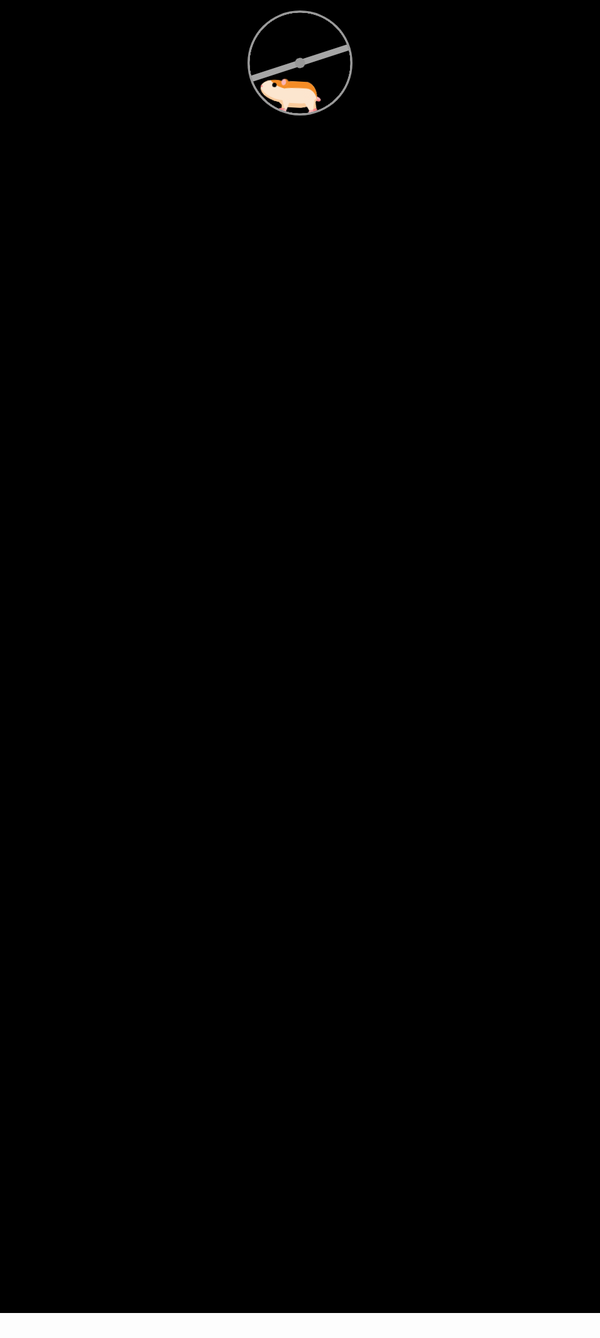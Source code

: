```yaml
---
layout: tailwind
title: StockSmart for Walmart
search_exclude: false
hide: true
show_reading_time: false
menu: nav/home.html
---
```


<head>

  <style>
    /* Scrollbar Styling */
    ::-webkit-scrollbar { width: 10px; }
    ::-webkit-scrollbar-track { background: #f1f1f1; }
    ::-webkit-scrollbar-thumb { background: #5176c8ff; border-radius: 5px; }
    ::-webkit-scrollbar-thumb:hover { background: #011a2eff; }

    /* Chatbot Styles */
    #help-button {
      position: fixed; bottom: 100px; right: 20px;
      padding: 10px 20px; background-color: #B22222;
      color: white; border: none; border-radius: 5px;
      cursor: pointer; font-size: 16px;
      box-shadow: 0px 4px 6px rgba(0, 0, 0, 0.1);
      z-index: 1000;
    }
    #help-button:hover { background-color: #63b6e3; }
    #chat-container {
      position: fixed; bottom: 100px; right: 20px;
      width: 350px; max-height: 500px;
      background-color: white; border: 1px solid #ddd;
      border-radius: 10px; box-shadow: 0px 4px 8px rgba(0, 0, 0, 0.2);
      display: none; flex-direction: column; overflow: hidden;
      z-index: 1000;
    }
    #chat-header {
      display: flex; justify-content: space-between; align-items: center;
      padding: 10px; background-color: #333; color: white; border-bottom: 1px solid #ddd;
    }
    #chat-header h4 { margin: 0; font-size: 16px; }
    #close-chat { background: none; border: none; color: white; font-size: 18px; cursor: pointer; }
    #close-chat:hover { color: #ff6666; }
    #chat-box {
      flex-grow: 1; padding: 10px; overflow-y: auto;
      display: flex; flex-direction: column;
    }
    .message {
      margin: 10px; padding: 10px; border-radius: 10px;
      max-width: 75%; word-wrap: break-word; display: inline-block;
    }
    .assistant { background-color: #333; color: white; align-self: flex-start; text-align: left; }
    .user { background-color: #2f4f4f; color: white; align-self: flex-end; text-align: right; }
    #input-container {
      display: flex; padding: 10px; border-top: 1px solid #ddd;
    }
    input[type="text"] {
      flex-grow: 1; padding: 10px; border: 1px solid #ddd;
      border-radius: 5px; font-size: 14px; color: black !important;
    }
    button {
      margin-left: 5px; padding: 10px; background-color: #333;
      color: white; border: none; border-radius: 5px;
      cursor: pointer; font-size: 14px;
    }
    button:hover { background-color: #555; }
    
    #output {
    margin-top: 20px;
    font-size: 20px;
    color: #333;
  }
  
  .pyramid-loader {
    position: relative;
    width: 150px;
    height: 150px;
    transform-style: preserve-3d;
    transform: rotateX(-20deg);
    margin: 20px auto;
    cursor: pointer;
  }
  
  .wrapper {
    position: relative;
    width: 100%;
    height: 100%;
    transform-style: preserve-3d;
  }
  
  .wrapper.spinning {
    animation: spin 4s linear infinite;
  }
  
  @keyframes spin {
    100% {
      transform: rotateY(360deg);
    }
  }
  
  .pyramid-loader .wrapper .side {
    width: 70px;
    height: 70px;
    position: absolute;
    top: 0;
    left: 0;
    right: 0;
    bottom: 0;
    margin: auto;
    transform-origin: center top;
    clip-path: polygon(50% 0%, 0% 100%, 100% 100%);
  }
  
  .pyramid-loader .wrapper .side1 {
    transform: rotateZ(-30deg) rotateY(90deg);
    background: conic-gradient(#e0115f, #ff6f61, #e0115f);
  }
  
  .pyramid-loader .wrapper .side2 {
    transform: rotateZ(30deg) rotateY(90deg);
    background: conic-gradient(#ff6f61, #e0115f, #ff6f61);
  }
  
  .pyramid-loader .wrapper .side3 {
    transform: rotateX(30deg);
    background: conic-gradient(#e0115f, #ff6f61, #e0115f);
  }
  
  .pyramid-loader .wrapper .side4 {
    transform: rotateX(-30deg);
    background: conic-gradient(#ff6f61, #e0115f, #ff6f61);
  }
  
  .pyramid-loader .wrapper .shadow {
    width: 60px;
    height: 60px;
    background: #ff6f61;
    position: absolute;
    top: 0;
    left: 0;
    right: 0;
    bottom: 0;
    margin: auto;
    transform: rotateX(90deg) translateZ(-40px);
    filter: blur(12px);
  }
  #pyricmind-container {
  position: fixed;
  bottom: 100px;
  left: 20px;
  z-index: 1000;
  text-align: center;
  width: 150px; /* Optional: control width */
  }

  #pyricmind-container #output {
    font-size: 14px;
    color: white;
    margin-top: 10px;
  }
  /* Fullscreen Loading Screen */
  #hamster-loading-screen {
    position: fixed;
    top: -40;
    left: 0;
    width: 100%;
    height: 100%;
    background-color: black;
    z-index: 9999;
    display: flex;
    justify-content: center;
    align-items: center;
    flex-direction: column;
    opacity: 1;
    transition: opacity 1s ease-out; /* Smooth fade out */
  }

  #hamster-loading-screen.hide {
    opacity: 0;
    visibility: hidden; /* Hides it completely after fade out */
  }

  @keyframes stay-visible {
    0% { opacity: 1; }
    100% { opacity: 1; }
  }

  .wheel-and-hamster {
      --dur: 1s;
      font-size: 14px;
      width: 12em;
      height: 12em;
      position: relative;
    }
    .wheel,
    .hamster,
    .hamster div,
    .spoke {
      position: absolute;
    }
    .wheel,
    .spoke {
      border-radius: 50%;
      top: 0;
      left: 0;
      width: 100%;
      height: 100%;
    }
    .wheel {
      background: radial-gradient(100% 100% at center, hsla(0,0%,60%,0) 47.8%, hsl(0,0%,60%) 48%);
      z-index: 2;
    }
    .hamster {
      animation: hamster var(--dur) ease-in-out infinite;
      top: 50%;
      left: calc(50% - 3.5em);
      width: 7em;
      height: 3.75em;
      transform: rotate(4deg) translate(-0.8em,1.85em);
      transform-origin: 50% 0;
      z-index: 1;
    }
    .hamster__head {
      animation: hamsterHead var(--dur) ease-in-out infinite;
      background: hsl(30,90%,55%);
      border-radius: 70% 30% 0 100% / 40% 25% 25% 60%;
      box-shadow: 0 -0.25em 0 hsl(30,90%,80%) inset, 0.75em -1.55em 0 hsl(30,90%,90%) inset;
      top: 0;
      left: -2em;
      width: 2.75em;
      height: 2.5em;
      transform-origin: 100% 50%;
    }
    .hamster__ear {
      animation: hamsterEar var(--dur) ease-in-out infinite;
      background: hsl(0,90%,85%);
      border-radius: 50%;
      box-shadow: -0.25em 0 hsl(30,90%,55%) inset;
      top: -0.25em;
      right: -0.25em;
      width: 0.75em;
      height: 0.75em;
      transform-origin: 50% 75%;
    }
    .hamster__eye {
      animation: hamsterEye var(--dur) linear infinite;
      background-color: hsl(0,0%,0%);
      border-radius: 50%;
      top: 0.375em;
      left: 1.25em;
      width: 0.5em;
      height: 0.5em;
    }
    .hamster__nose {
      background: hsl(0,90%,75%);
      border-radius: 35% 65% 85% 15% / 70% 50% 50% 30%;
      top: 0.75em;
      left: 0;
      width: 0.2em;
      height: 0.25em;
    }
    .hamster__body {
      animation: hamsterBody var(--dur) ease-in-out infinite;
      background: hsl(30,90%,90%);
      border-radius: 50% 30% 50% 30% / 15% 60% 40% 40%;
      box-shadow: 0.1em 0.75em 0 hsl(30,90%,55%) inset, 0.15em -0.5em 0 hsl(30,90%,80%) inset;
      top: 0.25em;
      left: 2em;
      width: 4.5em;
      height: 3em;
      transform-origin: 17% 50%;
      transform-style: preserve-3d;
    }
    .hamster__limb--fr,
    .hamster__limb--fl {
      clip-path: polygon(0 0,100% 0,70% 80%,60% 100%,0% 100%,40% 80%);
      top: 2em;
      left: 0.5em;
      width: 1em;
      height: 1.5em;
      transform-origin: 50% 0;
    }
    .hamster__limb--fr {
      animation: hamsterFRLimb var(--dur) linear infinite;
      background: linear-gradient(hsl(30,90%,80%) 80%, hsl(0,90%,75%) 80%);
      transform: rotate(15deg) translateZ(-1px);
    }
    .hamster__limb--fl {
      animation: hamsterFLLimb var(--dur) linear infinite;
      background: linear-gradient(hsl(30,90%,90%) 80%, hsl(0,90%,85%) 80%);
      transform: rotate(15deg);
    }
    .hamster__limb--br,
    .hamster__limb--bl {
      border-radius: 0.75em 0.75em 0 0;
      clip-path: polygon(0 0,100% 0,100% 30%,70% 90%,70% 100%,30% 100%,40% 90%,0% 30%);
      top: 1em;
      left: 2.8em;
      width: 1.5em;
      height: 2.5em;
      transform-origin: 50% 30%;
    }
    .hamster__limb--br {
      animation: hamsterBRLimb var(--dur) linear infinite;
      background: linear-gradient(hsl(30,90%,80%) 90%, hsl(0,90%,75%) 90%); /*(hsl(198, 90.20%, 80.00%) 90%, hsl(242, 90.60%, 75.10%) 90%); */
      transform: rotate(-25deg) translateZ(-1px);
    }
    .hamster__limb--bl {
      animation: hamsterBLLimb var(--dur) linear infinite;
      background: linear-gradient(hsl(30,90%,90%) 90%, hsl(0,90%,85%) 90%);
      transform: rotate(-25deg);
    }
    .hamster__tail {
      animation: hamsterTail var(--dur) linear infinite;
      background: hsl(0,90%,85%);
      border-radius: 0.25em 50% 50% 0.25em;
      box-shadow: 0 -0.2em 0 hsl(0,90%,75%) inset;
      top: 1.5em;
      right: -0.5em;
      width: 1em;
      height: 0.5em;
      transform: rotate(30deg) translateZ(-1px);
      transform-origin: 0.25em 0.25em;
    }
    .spoke {
      animation: spoke var(--dur) linear infinite;
      background: radial-gradient(100% 100% at center,hsl(0,0%,60%) 4.8%,hsla(0,0%,60%,0) 5%), linear-gradient(hsla(0,0%,55%,0) 46.9%,hsl(0,0%,65%) 47% 52.9%,hsla(0,0%,65%,0) 53%) 50% 50% / 99% 99% no-repeat;
    }
    @keyframes hamster {
      0%, 100% { transform: rotate(4deg) translate(-0.8em,1.85em); }
      50% { transform: rotate(0) translate(-0.8em,1.85em); }
    }
    @keyframes hamsterHead {
      0%, 25%, 50%, 75%, 100% { transform: rotate(0); }
      12.5%, 37.5%, 62.5%, 87.5% { transform: rotate(8deg); }
    }
    @keyframes hamsterEye {
      0%, 90%, 100% { transform: scaleY(1); }
      95% { transform: scaleY(0); }
    }
    @keyframes hamsterEar {
      0%, 25%, 50%, 75%, 100% { transform: rotate(0); }
      12.5%, 37.5%, 62.5%, 87.5% { transform: rotate(12deg); }
    }
    @keyframes hamsterBody {
      0%, 25%, 50%, 75%, 100% { transform: rotate(0); }
      12.5%, 37.5%, 62.5%, 87.5% { transform: rotate(-2deg); }
    }
    @keyframes hamsterFRLimb {
      0%, 25%, 50%, 75%, 100% { transform: rotate(50deg) translateZ(-1px); }
      12.5%, 37.5%, 62.5%, 87.5% { transform: rotate(-30deg) translateZ(-1px); }
    }
    @keyframes hamsterFLLimb {
      0%, 25%, 50%, 75%, 100% { transform: rotate(-30deg); }
      12.5%, 37.5%, 62.5%, 87.5% { transform: rotate(50deg); }
    }
    @keyframes hamsterBRLimb {
      0%, 25%, 50%, 75%, 100% { transform: rotate(-60deg) translateZ(-1px); }
      12.5%, 37.5%, 62.5%, 87.5% { transform: rotate(20deg) translateZ(-1px); }
    }
    @keyframes hamsterBLLimb {
      0%, 25%, 50%, 75%, 100% { transform: rotate(20deg); }
      12.5%, 37.5%, 62.5%, 87.5% { transform: rotate(-60deg); }
    }
    @keyframes hamsterTail {
      0%, 25%, 50%, 75%, 100% { transform: rotate(30deg) translateZ(-1px); }
      12.5%, 37.5%, 62.5%, 87.5% { transform: rotate(10deg) translateZ(-1px); }
    }
    @keyframes spoke {
      from { transform: rotate(0); }
      to { transform: rotate(-1turn); }
    }
    .card {
  position: relative;
  width: 300px;
  height: 254px;
  color: #fff;
  transition: 0.5s;
  cursor: pointer;
}
.card:hover {
  transform: translateY(-20px);
}
.card::before {
  content: '';
  width: 100%;
  height: 100%;
  position: absolute;
  top: 0;
  left: 0;
  background: linear-gradient(45deg,rgb(0, 255, 255),rgb(44, 32, 206));
  border-radius: 1.2em;
}
.card::after {
  content: '';
  position: absolute;
  top: 0;
  left: 0;
  width: 100%;
  height: 100%;
  background: linear-gradient(45deg,rgb(0, 238, 255),rgb(17, 0, 255));
  filter: blur(30px);
}
.card span {
  position: absolute;
  top: 6px;
  left: 6px;
  right: 6px;
  bottom: 6px;
  background-color: rgba(0, 0, 0, 0.6);
  z-index: 2;
  border-radius: 1em;
}
.card span::before {
  content: '';
  position: absolute;
  top: 0;
  left: 0;
  width: 50%;
  height: 100%;
  background-color: rgba(255, 255, 255, 0.1);
}
.card .content {
  position: relative;
  padding: 10px;
  z-index: 10;
  width: 100%;
  height: 100%;
  display: flex;
  align-items: center;
  justify-content: center;
  font-weight: 800;
  font-size: 1.5em;
}


  </style>
</head>

<body>
<div id="hamster-loading-screen">
<div aria-label="Orange and tan hamster running in a metal wheel" role="img" class="wheel-and-hamster">
    <div class="wheel"></div>
    <div class="hamster">
      <div class="hamster__body">
        <div class="hamster__head">
          <div class="hamster__ear"></div>
          <div class="hamster__eye"></div>
          <div class="hamster__nose"></div>
        </div>
        <div class="hamster__limb hamster__limb--fr"></div>
        <div class="hamster__limb hamster__limb--fl"></div>
        <div class="hamster__limb hamster__limb--br"></div>
        <div class="hamster__limb hamster__limb--bl"></div>
        <div class="hamster__tail"></div>
      </div>
    </div>
    <div class="spoke"></div>
  </div>
</div>

<!-- Hero Section -->
<section id="welcome" class="h-screen flex flex-col items-center justify-center text-center bg-cover bg-center relative" style="background-image: url('https://i.pinimg.com/originals/c1/0a/af/c10aaf1d651e144a88ef16475917c3b0.gif');">
  <div class="absolute inset-0 bg-black opacity-50 pointer-events-none"></div>
  <div class="relative z-10">
    <h1 class="text-6xl font-bold text-white neon-glow">
      <span id="typewriter"></span>
    </h1>
    <h2 class="text-2xl mt-4 text-white opacity-80">Enhancing Customer + Employee experiences at</h2>
    <center>
    <img src="{{site.baseurl}}/images/walmart.png">
    </center>
  </div>
</section>

<section id="ai-solutions" class="py-20 bg-[#1e1e1e] text-white">
  <h2 class="text-4xl font-extrabold text-center mb-12">Explore Our Interactive Tools</h2>
  <div class="grid grid-cols-1 md:grid-cols-3 gap-10 max-w-6xl mx-auto px-6">
    <!-- feature 1 - Blue -->
    <div class="rounded-xl bg-[#0071ce] p-6 text-white shadow-xl flex flex-col justify-between min-h-[250px]">
      <div class="flex items-center gap-2 mb-4">
        <svg class="w-5 h-5" fill="currentColor" viewBox="0 0 20 20">
          <path d="M18 3a1 1 0 00-1.447-.894L8.763 6H5a3 3 0 000 6h.28l1.771 5.316A1 1 0 008 18h1a1 1 0 001-1v-4.382l6.553 3.276A1 1 0 0018 15V3z" clip-rule="evenodd" fill-rule="evenodd" />
        </svg>
        <p class="text-lg font-semibold">FEATURE</p>
      </div>
      <p class="text-sm mb-4">Description</p>
      <div class="flex justify-between text-sm underline">
        <a href="{{ site.baseurl }}/risk-quiz/">Take a Look</a>
      </div>
    </div>
    <!-- feature 2 - Yellow -->
    <div class="rounded-xl bg-[#ffc220] text-black p-6 shadow-xl flex flex-col justify-between min-h-[250px]">
      <div class="flex items-center gap-2 mb-4">
        <svg class="w-5 h-5" fill="currentColor" viewBox="0 0 20 20">
          <path d="M18 3a1 1 0 00-1.447-.894L8.763 6H5a3 3 0 000 6h.28l1.771 5.316A1 1 0 008 18h1a1 1 0 001-1v-4.382l6.553 3.276A1 1 0 0018 15V3z" clip-rule="evenodd" fill-rule="evenodd" />
        </svg>
        <p class="text-lg font-semibold">FEATURE</p>
      </div>
      <p class="text-sm mb-4">Description</p>
      <div class="flex justify-between text-sm underline">
        <a href="{{ site.baseurl }}/trivia">Take a Look</a>
      </div>
    </div>
    <!-- feature 3 - White -->
    <div class="rounded-xl bg-white text-black p-6 shadow-xl flex flex-col justify-between min-h-[250px]">
      <div class="flex items-center gap-2 mb-4">
        <svg class="w-5 h-5" fill="currentColor" viewBox="0 0 20 20">
          <path d="M18 3a1 1 0 00-1.447-.894L8.763 6H5a3 3 0 000 6h.28l1.771 5.316A1 1 0 008 18h1a1 1 0 001-1v-4.382l6.553 3.276A1 1 0 0018 15V3z" clip-rule="evenodd" fill-rule="evenodd" />
        </svg>
        <p class="text-lg font-semibold">FEATURE</p>
      </div>
      <p class="text-sm mb-4">Description</p>
      <div class="flex justify-between text-sm underline">
        <a href="{{ site.baseurl }}/genes">Take a Look</a>
      </div>
    </div>
  </div>
</section>


<!-- Chatbot -->
<button id="help-button">Need Help?</button>

<div id="chat-container">
  <div id="chat-header">
    <h4>AI-Assistant</h4>
    <button id="close-chat">×</button>
  </div>
  <div id="chat-box"></div>
  <div id="input-container">
    <input type="text" id="user-input" placeholder="Type your message..." />
    <button id="send-message-button">Send</button>
  </div>
</div>


<!-- HAMASTER LOADING CODE -->
<script>
    window.addEventListener('load', function() {
    const loadingScreen = document.getElementById('hamster-loading-screen');
    if (loadingScreen) {
      loadingScreen.style.transition = 'opacity 3.0s ease';
      loadingScreen.style.opacity = '0';
      setTimeout(() => loadingScreen.style.display = 'none', 500);
    }
  });

  window.onload = function () {
  // Trigger fade out after 3 seconds or when loading is done
  setTimeout(function() {
    document.getElementById('hamster-loading-screen').classList.add('hide');
  }, 1000); // Customize delay as per your need
  };

  function updateTime() {
  const outputElement = document.getElementById("output");
  const date = new Date();
  const formattedTime = `${date.getHours()}:${date.getMinutes()}:${date.getSeconds()}`;
  outputElement.innerHTML = formattedTime;
}

// Update the time every second
setInterval(updateTime, 1000);
</script>

<!-- Typewriter Script -->
<script>
document.addEventListener("DOMContentLoaded", function () {
  const text = "Welcome to StockSmart";
  let index = 0;
  const speed = 100;
  const typewriter = document.getElementById("typewriter");

  function type() {
    if (index < text.length) {
      typewriter.textContent += text.charAt(index);
      index++;
      setTimeout(type, speed);
    }
  }
 
  type();
});
</script>

<!-- DNABOT Script -->
<script>
const BACKEND_URL = "http://127.0.0.1:8504";
const chatBox = document.getElementById('chat-box');
const userInput = document.getElementById('user-input');
const chatContainer = document.getElementById('chat-container');
const sendMessageButton = document.getElementById('send-message-button');

document.getElementById('help-button').addEventListener('click', toggleChat);
document.getElementById('close-chat').addEventListener('click', toggleChat);
sendMessageButton.addEventListener('click', sendMessage);

userInput.addEventListener('keypress', function(event) {
  if (event.key === 'Enter') {
    event.preventDefault();
    sendMessage();
  }
});

function toggleChat() {
  chatContainer.style.display = chatContainer.style.display === 'flex' ? 'none' : 'flex';
  if (chatContainer.style.display === 'flex') {
    chatContainer.style.flexDirection = 'column';
  }
}

async function sendMessage(inputMessage) {
  // If inputMessage is undefined (i.e., user typed something), get it from the input box
  const message = inputMessage !== undefined ? inputMessage.trim() : userInput.value.trim();
  if (!message) return;

  appendMessage('user', message);

  if (!inputMessage) {
    userInput.value = ""; // Clear the input box only if typed manually
  }

  try {
    const response = await fetch(`${BACKEND_URL}/dnabot/chat`, {
      method: 'POST',
      mode: 'cors',
      credentials: 'include',
      headers: { 'Content-Type': 'application/json' },
      body: JSON.stringify({ user_input: message })
    });

    const data = await response.json();
    if (response.ok) {
      appendMessage('assistant', data.response);
      console.log('DNA Bot response:', data.response);
      console.log("⏯️ About to speak:", data.response)
      speakText(data.response); // 🔊 Annie speaks here
    } else {
      console.error('Error from backend:', data.error);
      appendMessage('assistant', `Error: ${data.error}`);
    }
  } catch (error) {
    console.error('Network or server error:', error.message);
    appendMessage('assistant', `Error: ${error.message}`);
  }
}



function appendMessage(sender, message) {
  const messageElement = document.createElement('div');
  messageElement.className = `message ${sender}`;
  messageElement.innerText = message;
  chatBox.appendChild(messageElement);
  chatBox.scrollTop = chatBox.scrollHeight;
}


</script>

<!-- ANNIES CODE -->
<script>

let currentUtterance = null
function speakText(text) {
  if (speechSynthesis.speaking){
    speechSynthesis.cancel();
  }


  const utterance = new SpeechSynthesisUtterance(text);
  currentUtterance = utterance
  utterance.lang = 'en-US';
  utterance.pitch = 1;
  utterance.rate = 1;

  // Wait for voices to be loaded
  const voices = speechSynthesis.getVoices();
  const femaleVoice = voices.find(voice =>
    voice.lang === 'en-US' && voice.name.toLowerCase().includes("female")
  ) || voices.find(voice =>
    voice.lang === 'en-US' && (voice.name.includes("Google") || voice.name.includes("Samantha") || voice.name.includes("Jenny"))
  );

  if (femaleVoice) {
    utterance.voice = femaleVoice;
  }

  speechSynthesis.speak(utterance);
}

// Ensure voices are loaded
if (speechSynthesis.onvoiceschanged !== undefined) {
  speechSynthesis.onvoiceschanged = () => {
    setTimeout(() => {
      speechSynthesis.getVoices(); // Ensure loading
    }, 100);
  };
}


  let recognition;
  let isListening = false;
  let heardText = "";  // This will save what ANNIE hears

  if ('webkitSpeechRecognition' in window) {
    recognition = new webkitSpeechRecognition();
    recognition.continuous = true;
    recognition.interimResults = false;
    recognition.lang = 'en-US';

    recognition.onresult = function(event) {
      for (let i = event.resultIndex; i < event.results.length; ++i) {
        if (event.results[i].isFinal) {
          heardText = event.results[i][0].transcript.trim();
          console.log("ANNIE heard:", heardText);  // Print to console
          // Optional: also display it on the page
          sendMessage(heardText);
          document.getElementById("output").textContent = "Heard: " + heardText;
        }
      }
    };

    recognition.onerror = function(event) {
      console.error("Recognition error:", event.error);
    };
  } else {
    console.error("Speech recognition not supported in this browser.");
  }

document.getElementById("stopSpeakingBtn").addEventListener("click", function() {
  if (speechSynthesis.speaking) {
    speechSynthesis.cancel();
    console.log("ANNIE's current speech stopped.");
  }
});

  
  // Click the pyramid to start/stop listening
  const pyramidWrapper = document.getElementById("pyramidWrapper");
  pyramidWrapper.addEventListener("click", function() {
    if (!isListening) {
      recognition.start();
      pyramidWrapper.classList.add("spinning");
      console.log("ANNIE started listening...");
    } else {
      recognition.stop();
      pyramidWrapper.classList.remove("spinning");
      console.log("ANNIE stopped listening.");
    }
    isListening = !isListening;
  });
</script>

</body>